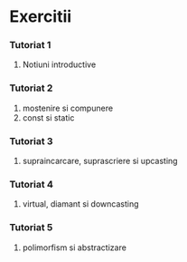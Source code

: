 # Exercitii

### Tutoriat 1

1. Notiuni introductive

### Tutoriat 2

1. mostenire si compunere
1. const si static

### Tutoriat 3

1. supraincarcare, suprascriere si upcasting

### Tutoriat 4

1. virtual, diamant si downcasting

### Tutoriat 5

1. polimorfism si abstractizare

